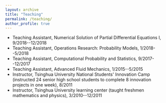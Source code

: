 ```yaml
---
layout: archive
title: "Teaching"
permalink: /teaching/
author_profile: true
---
```


<!-- {% include base_path %}

{% for post in site.teaching reversed %}
  {% include archive-single.html %}
{% endfor %} -->

- Teaching Assistant, Numerical Solution of Partial Differential Equations I, 9/2018--12/2018
- Teaching Assistant, Operations Research: Probability Models, 1/2018--5/2018
- Teaching Assistant, Computational Probability and Statistics, 9/2017--12/2017
- Teaching Assistant, Advanced Fluid Mechanics, 1/2015--5/2015
- Instructor, Tsinghua University National Students' Innovation Camp (instructed 24 senior high school students to complete 8 innovation projects in one week), 8/2011
- Instructor, Tsinghua University learning center (taught freshmen mathematics and physics), 3/2010--12/2011